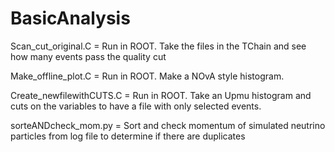 # BasicAnalysis

Scan_cut_original.C = Run in ROOT. Take the files in the TChain and see how many events pass the quality cut

Make_offline_plot.C = Run in ROOT. Make a NOvA style histogram. 

Create_newfilewithCUTS.C = Run in ROOT. Take an Upmu histogram and cuts on the variables to have a file with only selected events.

sorteANDcheck_mom.py = Sort and check momentum of simulated neutrino particles from log file to determine if there are duplicates
